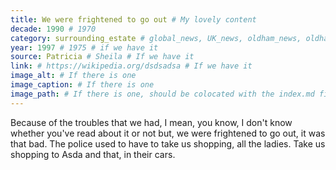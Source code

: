 ```yaml
---
title: We were frightened to go out # My lovely content
decade: 1990 # 1970
category: surrounding_estate # global_news, UK_news, oldham_news, oldham_history, towers, surrounding_estate # Always exactly one category
year: 1997 # 1975 # if we have it
source: Patricia # Sheila # If we have it
link: # https://wikipedia.org/dsdsadsa # If we have it
image_alt: # If there is one
image_caption: # If there is one
image_path: # If there is one, should be colocated with the index.md file in the folder
---
```


 Because of the troubles that we had, I mean, you know, I don't know whether you've read about it or not but, we were frightened to go out, it was that bad. The police used to have to take us shopping, all the ladies. Take us shopping to Asda and that, in their cars.
